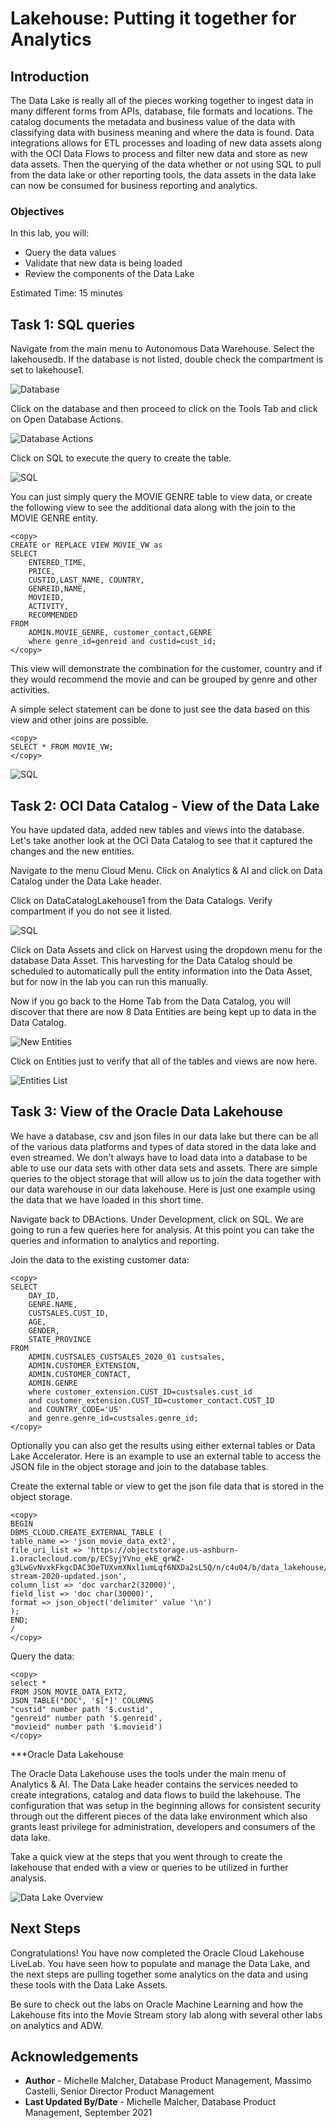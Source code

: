 # Lakehouse: Putting it together for Analytics

## Introduction

The Data Lake is really all of the pieces working together to ingest data in many different forms from APIs, database, file formats and locations. The catalog documents the metadata and business value of the data with classifying data with business meaning and where the data is found. Data integrations allows for ETL processes and loading of new data assets along with the OCI Data Flows to process and filter new data and store as new data assets. Then the querying of the data whether or not using SQL to pull from the data lake or other reporting tools, the data assets in the data lake can now be consumed for business reporting and analytics.

### Objectives

In this lab, you will:
* Query the data values
* Validate that new data is being loaded
* Review the components of the Data Lake

Estimated Time: 15 minutes

## Task 1: SQL queries

Navigate from the main menu to Autonomous Data Warehouse. Select the lakehousedb. If the database is not listed, double check the compartment is set to lakehouse1.

![Database](./images/Databaselisting.png " ")

Click on the database and then proceed to click on the Tools Tab and click on Open Database Actions.

![Database Actions](./images/DBActions.png " ")

Click on SQL to execute the query to create the table.

![SQL](./images/SQL_queries.png " ")

You can just simply query the MOVIE GENRE table to view data, or create the following view to see the additional data along with the join to the MOVIE GENRE entity.

```
<copy>
CREATE or REPLACE VIEW MOVIE_VW as
SELECT
    ENTERED_TIME,
    PRICE,
    CUSTID,LAST_NAME, COUNTRY,
    GENREID,NAME,
    MOVIEID,
    ACTIVITY,
    RECOMMENDED
FROM
    ADMIN.MOVIE_GENRE, customer_contact,GENRE
    where genre_id=genreid and custid=cust_id;
</copy>
```
This view will demonstrate the combination for the customer, country and if they would recommend the movie and can be grouped by genre and other activities.

A simple select statement can be done to just see the data based on this view and other joins are possible.

```
<copy>
SELECT * FROM MOVIE_VW;
</copy>
```
![SQL](./images/SQL_output.png " ")


## Task 2: OCI Data Catalog - View of the Data Lake

You have updated data, added new tables and views into the database. Let's take another look at the OCI Data Catalog to see that it captured the changes and the new entities.

Navigate to the menu Cloud Menu. Click on Analytics & AI and click on Data Catalog under the Data Lake header.

Click on DataCatalogLakehouse1 from the Data Catalogs. Verify compartment if you do not see it listed.

![SQL](./images/Current_Catalog.png " ")

Click on Data Assets and click on Harvest using the dropdown menu for the database Data Asset. This harvesting for the Data Catalog should be scheduled to automatically pull the entity information into the Data Asset, but for now in the lab you can run this manually.

Now if you go back to the Home Tab from the Data Catalog, you will discover that there are now 8 Data Entities are being kept up to data in the Data Catalog.

![New Entities](./images/new_entities.png " ")

Click on Entities just to verify that all of the tables and views are now here.

![Entities List](./images/final_catalog.png " ")

## Task 3: View of the Oracle Data Lakehouse

We have a database, csv and json files in our data lake but there can be all of the various data platforms and types of data stored in the data lake and even streamed. We don't always have to load data into a database to be able to use our data sets with other data sets and assets. There are simple queries to the object storage that will allow us to join the data together with our data warehouse in our data lakehouse. Here is just one example using the data that we have loaded in this short time.

Navigate back to DBActions. Under Development, click on SQL. We are going to run a few queries here for analysis. At this point you can take the queries and information to analytics and reporting.

Join the data to the existing customer data:

```
<copy>
SELECT
    DAY_ID,
    GENRE.NAME,
    CUSTSALES.CUST_ID,
    AGE,
    GENDER, 
    STATE_PROVINCE
FROM
    ADMIN.CUSTSALES_CUSTSALES_2020_01 custsales, 
    ADMIN.CUSTOMER_EXTENSION, 
    ADMIN.CUSTOMER_CONTACT,
    ADMIN.GENRE
    where customer_extension.CUST_ID=custsales.cust_id
    and customer_extension.CUST_ID=customer_contact.CUST_ID
    and COUNTRY_CODE='US'
    and genre.genre_id=custsales.genre_id;    
</copy>    
```

Optionally you can also get the results using either external tables or Data Lake Accelerator. Here is an example to use an external table to access the JSON file in the object storage and join to the database tables.

Create the external table or view to get the json file data that is stored in the object storage.
```
<copy>
BEGIN
DBMS_CLOUD.CREATE_EXTERNAL_TABLE (
table_name => 'json_movie_data_ext2',
file_uri_list => 'https://objectstorage.us-ashburn-1.oraclecloud.com/p/ECSyjYVno_ekE_qrWZ-g3LwGvNvxkFkgcDAC3OeTUXvmXNxl1umLqf6NXDa2sL5Q/n/c4u04/b/data_lakehouse/o/export-stream-2020-updated.json',
column_list => 'doc varchar2(32000)',
field_list => 'doc char(30000)',
format => json_object('delimiter' value '\n')
);
END;
/
</copy>
```
Query the data:
```
<copy>
select *
FROM JSON_MOVIE_DATA_EXT2,
JSON_TABLE("DOC", '$[*]' COLUMNS
"custid" number path '$.custid',
"genreid" number path '$.genreid',
"movieid" number path '$.movieid')
</copy>
```

***Oracle Data Lakehouse

The Oracle Data Lakehouse uses the tools under the main menu of Analytics & AI. The Data Lake header contains the services needed to create integrations, catalog and data flows to build the lakehouse. The configuration that was setup in the beginning allows for consistent security through out the different pieces of the data lake environment which also grants least privilege for administration, developers and consumers of the data lake.

Take a quick view at the steps that you went through to create the lakehouse that ended with a view or queries to be utilized in further analysis.

![Data Lake Overview](images/data_lake_overview.png " ")

## Next Steps
Congratulations! You have now completed the Oracle Cloud Lakehouse LiveLab. You have seen how to populate and manage the Data Lake, and the next steps are pulling together some analytics on the data and using these tools with the Data Lake Assets.

Be sure to check out the labs on Oracle Machine Learning and how the Lakehouse fits into the Movie Stream story lab along with several other labs on analytics and ADW.

## Acknowledgements

* **Author** - Michelle Malcher, Database Product Management, Massimo Castelli, Senior Director Product Management
* **Last Updated By/Date** - Michelle Malcher, Database Product Management, September 2021
